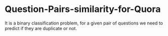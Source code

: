 # Question-Pairs-similarity-for-Quora
It is a binary classification problem, for a given pair of questions we need to predict if they are duplicate or not.
